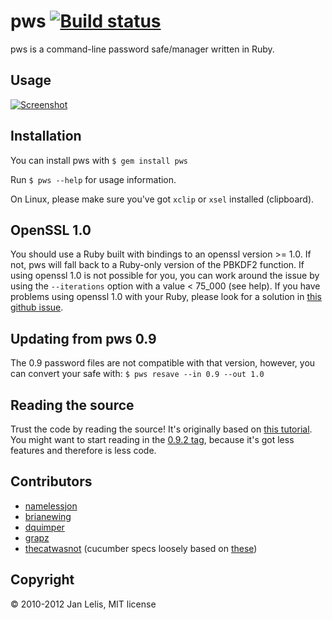 pws [![Build status](http://travis-ci.org/janlelis/pws.png)](http://travis-ci.org/janlelis/pws)
===
pws is a command-line password safe/manager written in Ruby.


Usage
---
[![Screenshot](http://rbjl.net/pws-example.png)](http://rbjl.net/60-pws-the-ruby-powered-command-line-password-manager)


Installation
---
You can install pws with
`$ gem install pws`

Run `$ pws --help` for usage information.

On Linux, please make sure you've got `xclip` or `xsel` installed (clipboard).

OpenSSL 1.0
---
You should use a Ruby built with bindings to an openssl version >= 1.0. If not, pws will fall back to a Ruby-only version of the PBKDF2 function. If using openssl 1.0 is not possible for you, you can work around the issue by using the `--iterations` option with a value < 75\_000 (see help). If you have problems using openssl 1.0 with your Ruby, please look for a solution in [this github issue](https://github.com/janlelis/pws/issues/7).


Updating from pws 0.9
---
The 0.9 password files are not compatible with that version, however, you can convert your safe with:
`$ pws resave --in 0.9 --out 1.0`


Reading the source
---
Trust the code by reading the source! It's originally based on [this tutorial](http://rbjl.net/41-tutorial-build-your-own-password-safe-with-ruby). You might want to start reading in the [0.9.2 tag](https://github.com/janlelis/pws/tree/0.9.2), because it's got less features and therefore is less code.


Contributors
---
* [namelessjon](https://github.com/namelessjon)
* [brianewing](https://github.com/brianewing/)
* [dquimper](https://github.com/dquimper/)
* [grapz](https://github.com/grapz/)
* [thecatwasnot](https://github.com/thecatwasnot/) (cucumber specs loosely based on [these](https://github.com/thecatwasnot/passwordsafe/blob/master/features/))


Copyright
---
© 2010-2012 Jan Lelis, MIT license
